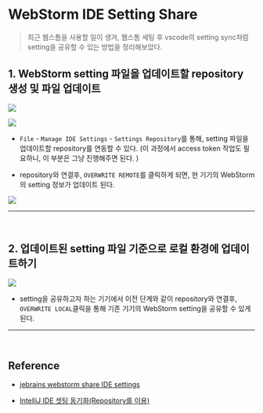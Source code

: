 # WebStorm IDE Setting Share

> 최근 웹스톰을 사용할 일이 생겨, 웹스톰 세팅 후 vscode의 setting sync처럼 setting을 공유할 수 있는 방법을 정리해보았다.

## 1. WebStorm setting 파일을 업데이트할 repository 생성 및 파일 업데이트

![](https://images.velog.io/images/dydalsdl1414/post/2e602e2a-e6b7-4250-a622-3e8ebf05a04c/image.png)

![](https://images.velog.io/images/dydalsdl1414/post/386d7ec8-23f7-45d8-ac49-b0d74ee582f8/image.png)

- `File` - `Manage IDE Settings` - `Settings Repository`를 통해, setting 파일을 업데이트할 repository를 연동할 수 있다. (이 과정에서 access token 작업도 필요하니, 이 부분은 그냥 진행해주면 된다. )

- repository와 연결후, `OVERWRITE REMOTE`를 클릭하게 되면, 현 기기의 WebStorm의 setting 정보가 업데이트 된다.

![](https://images.velog.io/images/dydalsdl1414/post/ace25540-c068-4fad-a8e5-e16239c84f03/image.png)

---

<br />

## 2. 업데이트된 setting 파일 기준으로 로컬 환경에 업데이트하기

![](https://images.velog.io/images/dydalsdl1414/post/70b24ca9-92fe-472d-a31c-bedf8b0a5a03/image.png)

- setting을 공유하고자 하는 기기에서 이전 단계와 같이 repository와 연결후, `OVERWRITE LOCAL`클릭을 통해 기존 기기의 WebStorm setting을 공유할 수 있게 된다.

---

<br/>

## Reference

- [jebrains webstorm share IDE settings](https://www.jetbrains.com/help/webstorm/sharing-your-ide-settings.html)

- [IntelliJ IDE 셋팅 동기화(Repository를 이용)](https://umanking.github.io/2021/07/07/intellij-ide-setting-repository/)
